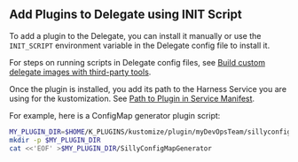## Add Plugins to Delegate using INIT Script

To add a plugin to the Delegate, you can install it manually or use the `INIT_SCRIPT` environment variable in the Delegate config file to install it.

For steps on running scripts in Delegate config files, see [Build custom delegate images with third-party tools](/docs/platform/2_Delegates/install-delegates/build-custom-delegate-images-with-third-party-tools.md).

Once the plugin is installed, you add its path to the Harness Service you are using for the kustomization. See [Path to Plugin in Service Manifest](#path-to-plugin-in-service-manifest).

For example, here is a ConfigMap generator plugin script:


```bash
MY_PLUGIN_DIR=$HOME/K_PLUGINS/kustomize/plugin/myDevOpsTeam/sillyconfigmapgenerator  
mkdir -p $MY_PLUGIN_DIR  
cat <<'EOF' >$MY_PLUGIN_DIR/SillyConfigMapGenerator  